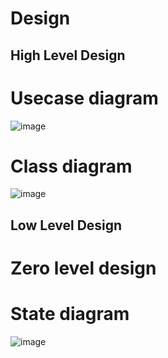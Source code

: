 # Design

## High Level Design 
# Usecase diagram
![image](https://user-images.githubusercontent.com/81503646/114856455-c2c9e080-9e04-11eb-9818-2f6a86b534b2.png)
# Class diagram
![image](https://user-images.githubusercontent.com/81503646/114860967-463a0080-9e0a-11eb-8003-cd81c969d644.png)


## Low Level Design 
# Zero level design
# State diagram
![image](https://user-images.githubusercontent.com/81503646/114867366-581fa180-9e12-11eb-8e2b-45dbbdd820b3.png)


